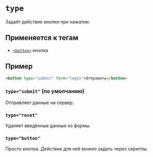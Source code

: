 # `type`

Задаёт действие кнопки при нажатии.

## Применяется к тегам

- [`<button>`](<../TAGS FORM/button.md>) кнопка

## Пример

```html
<button type="submit" form="login">Отправить</button>
```

### `type="submit"` (по умолчанию)

Отправляет данные на сервер.

### `type="reset"`

Удаляет введённые данные из формы.

### `type="button"`

Просто кнопка. Действие для неё можно задать через скрипты.
